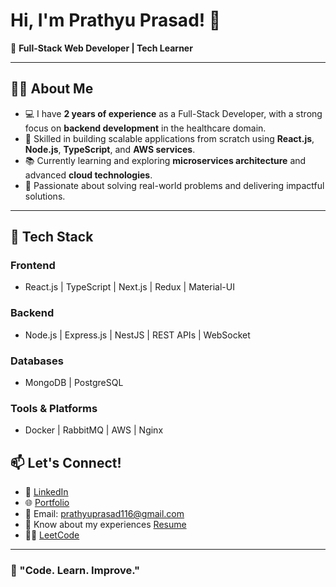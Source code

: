 # Hi, I'm Prathyu Prasad! 👋  
🚀 **Full-Stack Web Developer  | Tech Learner**  

---

## 👨‍💻 About Me  
- 💻 I have **2 years of experience** as a Full-Stack Developer, with a strong focus on **backend development** in the healthcare domain.  
- 🌟 Skilled in building scalable applications from scratch using **React.js**, **Node.js**, **TypeScript**, and **AWS services**.  
- 📚 Currently learning and exploring **microservices architecture** and advanced **cloud technologies**.  
- 🎯 Passionate about solving real-world problems and delivering impactful solutions.  

---

## 🔧 Tech Stack  
### **Frontend**  
- React.js | TypeScript | Next.js | Redux | Material-UI  

### **Backend**  
- Node.js | Express.js | NestJS | REST APIs | WebSocket  

### **Databases**  
- MongoDB | PostgreSQL  

### **Tools & Platforms**  
- Docker | RabbitMQ | AWS | Nginx  


## 📫 Let's Connect!  
- 💼 [LinkedIn](https://www.linkedin.com/in/prathyu-prasad/)  
- 🌐 [Portfolio](https://prathyu.vercel.app/)  
- 📧 Email: prathyuprasad116@gmail.com
- 📄 Know about my experiences [Resume](https://drive.google.com/file/d/1bbqAg2IoiAGsX7kVWMMSQh-leZ7HO2R3/view?usp=sharing)
- 🧑‍💻 [LeetCode](https://leetcode.com/u/prathyuprasad04669/)  



---

### 🌟 "Code. Learn. Improve."






